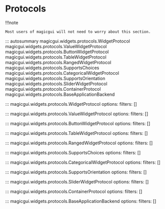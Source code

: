 # Protocols


!!!note

    Most users of magicgui will not need to worry about this section.


::: autosummary
    magicgui.widgets.protocols.WidgetProtocol
    magicgui.widgets.protocols.ValueWidgetProtocol
    magicgui.widgets.protocols.ButtonWidgetProtocol
    magicgui.widgets.protocols.TableWidgetProtocol
    magicgui.widgets.protocols.RangedWidgetProtocol
    magicgui.widgets.protocols.SupportsChoices
    magicgui.widgets.protocols.CategoricalWidgetProtocol
    magicgui.widgets.protocols.SupportsOrientation
    magicgui.widgets.protocols.SliderWidgetProtocol
    magicgui.widgets.protocols.ContainerProtocol
    magicgui.widgets.protocols.BaseApplicationBackend


::: magicgui.widgets.protocols.WidgetProtocol
    options:
        filters: []

::: magicgui.widgets.protocols.ValueWidgetProtocol
    options:
        filters: []

::: magicgui.widgets.protocols.ButtonWidgetProtocol
    options:
        filters: []

::: magicgui.widgets.protocols.TableWidgetProtocol
    options:
        filters: []

::: magicgui.widgets.protocols.RangedWidgetProtocol
    options:
        filters: []

::: magicgui.widgets.protocols.SupportsChoices
    options:
        filters: []

::: magicgui.widgets.protocols.CategoricalWidgetProtocol
    options:
        filters: []

::: magicgui.widgets.protocols.SupportsOrientation
    options:
        filters: []

::: magicgui.widgets.protocols.SliderWidgetProtocol
    options:
        filters: []

::: magicgui.widgets.protocols.ContainerProtocol
    options:
        filters: []

::: magicgui.widgets.protocols.BaseApplicationBackend
    options:
        filters: []
